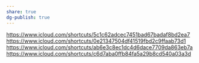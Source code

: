 ```yaml
---
share: true
dg-publish: true
---
```

https://www.icloud.com/shortcuts/5c1c62adcec7451bad67badaf8bd2ea7
https://www.icloud.com/shortcuts/0e21347504df41519fbd2c9ffaab73d1
https://www.icloud.com/shortcuts/ab6e3c8ec1dc4d6dace7709da863eb7a
https://www.icloud.com/shortcuts/c6d7aba0ffb84fa5a29b8cd540a03a3d